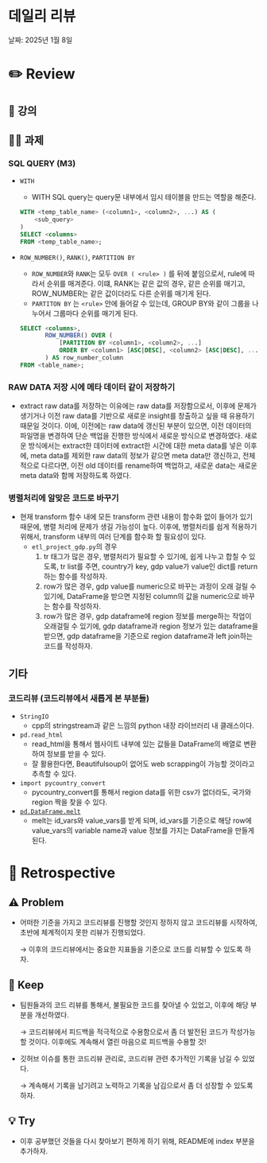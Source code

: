 # 데일리 리뷰

날짜: 2025년 1월 8일

# ✏️ Review

## 📔 강의

## 🧑‍💻 과제

### SQL QUERY (M3)

- `WITH`
    - WITH SQL query는 query문 내부에서 임시 테이블을 만드는 역할을 해준다.
    
    ```sql
    WITH <temp_table_name> (<column1>, <column2>, ...) AS (
        <sub_query>
    )
    SELECT <columns>
    FROM <temp_table_name>;
    ```
    
- `ROW_NUMBER()`, `RANK()`, `PARTITION BY`
    - `ROW_NUMBER`와 `RANK`는 모두 `OVER ( <rule> )` 를 뒤에 붙임으로서, rule에 따라서 순위를 매겨준다. 이떄, RANK는 같은 값의 경우, 같은 순위를 매기고, ROW_NUMBER는 같은 값이더라도 다른 순위를 매기게 된다.
    - `PARTITON BY` 는 `<rule>` 안에 들어갈 수 있는데, GROUP BY와 같이 그룹을 나누어서 그룹마다 순위를 매기게 된다.
    
    ```sql
    SELECT <columns>,
           ROW_NUMBER() OVER (
               [PARTITION BY <column1>, <column2>, ...]
               ORDER BY <column1> [ASC|DESC], <column2> [ASC|DESC], ...
           ) AS row_number_column
    FROM <table_name>;
    ```
    

### RAW DATA 저장 시에 메타 데이터 같이 저장하기

- extract raw data를 저장하는 이유에는 raw data를 저장함으로서, 이후에 문제가 생기거나 이전 raw data를 기반으로 새로운 insight를 창출하고 싶을 때 유용하기 때문일 것이다. 이에, 이전에는 raw data에 갱신된 부분이 있으면, 이전 데이터의 파일명을 변경하여 단순 백업을 진행한 방식에서 새로운 방식으로 변경하였다. 새로운 방식에서는 extract한 데이터에 extract한 시간에 대한 meta data를 넣은 이후에, meta data를 제외한 raw data의 정보가 같으면 meta data만 갱신하고, 전체적으로 다르다면, 이전 old 데이터를 rename하여 백업하고, 새로운 data는 새로운 meta data와 함께 저장하도록 하였다.

### 병렬처리에 알맞은 코드로 바꾸기

- 현재 transform 함수 내에 모든 transform 관련 내용이 함수화 없이 들어가 있기 때문에, 병렬 처리에 문제가 생길 가능성이 높다. 이후에, 병렬처리를 쉽게 적용하기 위해서, transform 내부의 여러 단계를 함수화 할 필요성이 있다.
    - `etl_project_gdp.py`의 경우
        1. tr 태그가 많은 경우, 병렬처리가 필요할 수 있기에, 쉽게 나누고 합칠 수 있도록, tr list를 주면, country가 key, gdp value가 value인 dict를 return하는 함수를 작성하자.
        2. row가 많은 경우, gdp value를 numeric으로 바꾸는 과정이 오래 걸릴 수 있기에, DataFrame을 받으면 지정된 column의 값을 numeric으로 바꾸는 함수를 작성하자.
        3. row가 많은 경우, gdp dataframe에 region 정보를 merge하는 작업이 오래걸릴 수 있기에, gdp dataframe과 region 정보가 있는 dataframe을 받으면, gdp dataframe을 기준으로 region dataframe과 left join하는 코드를 작성하자.

## 기타

### 코드리뷰 (코드리뷰에서 새롭게 본 부분들)

- `StringIO`
    - cpp의 stringstream과 같은 느낌의 python 내장 라이브러리 내 클래스이다.
- `pd.read_html`
    - read_html을 통해서 웹사이트 내부에 있는 값들을 DataFrame의 배열로 변환하여 정보를 받을 수 있다.
    - 잘 활용한다면, Beautifulsoup이 없어도 web scrapping이 가능할 것이라고 추측할 수 있다.
- `import pycountry_convert`
    - pycountry_convert를 통해서 region data를 위한 csv가 없더라도, 국가와 region 짝을 찾을 수 있다.
- [`pd.DataFrame.melt`](https://pandas.pydata.org/docs/reference/api/pandas.DataFrame.melt.html#pandas-dataframe-melt)
    - melt는 id_vars와 value_vars를 받게 되며, id_vars를 기준으로 해당 row에 value_vars의 variable name과 value 정보를 가지는 DataFrame을 만들게 된다.

# 🤔 Retrospective

## ⚠️ Problem

- 어떠한 기준을 가지고 코드리뷰를 진행할 것인지 정하지 않고 코드리뷰를 시작하여, 초반에 체계적이지 못한 리뷰가 진행되었다.
    
    → 이후의 코드리뷰에서는 중요한 지표들을 기준으로 코드를 리뷰할 수 있도록 하자.
    

## 🌟 Keep

- 팀원들과의 코드 리뷰를 통해서, 불필요한 코드를 찾아낼 수 있었고, 이후에 해당 부분을 개선하였다.
    
    → 코드리뷰에서 피드백을 적극적으로 수용함으로서 좀 더 발전된 코드가 작성가능 할 것이다. 이후에도 계속해서 열린 마음으로 피드백을 수용할 것!
    
- 깃허브 이슈를 통한 코드리뷰 관리로, 코드리뷰 관련 추가적인 기록을 남길 수 있었다.
    
    → 계속해서 기록을 남기려고 노력하고 기록을 남김으로서 좀 더 성장할 수 있도록 하자.
    

## 💡 Try

- 이후 공부했던 것들을 다시 찾아보기 편하게 하기 위해, README에 index 부분을 추가하자.